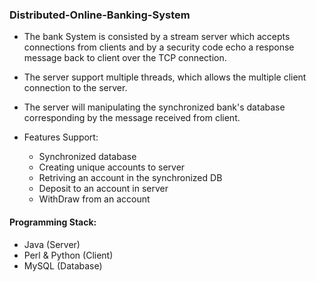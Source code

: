 ### Distributed-Online-Banking-System

- The bank System is consisted by a stream server which accepts connections from clients and by a security code echo a response message back to client over the TCP connection.

- The server support multiple threads, which allows the multiple client connection to the server. 

- The server will manipulating the synchronized bank's database corresponding by the message received from client.

- Features Support:
    - Synchronized database
    - Creating unique accounts to server
    - Retriving an account in the synchronized DB
    - Deposit to an account in server
    - WithDraw from an account

#### Programming Stack:
- Java (Server)
- Perl & Python (Client)
- MySQL (Database)
